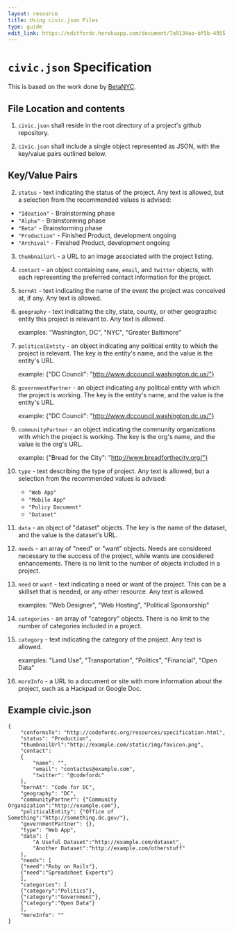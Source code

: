 ```yaml
---
layout: resource
title: Using civic.json Files
type: guide
edit_link: https://editfordc.herokuapp.com/document/7a9134aa-bf5b-4955-9137-c55df4308c24
---
```


# `civic.json` Specification

This is based on the work done by [BetaNYC](https://github.com/BetaNYC/civic.json/blob/master/specification.md).

## File Location and contents
1. `civic.json` shall reside in the root directory of a project's github repository.

2. `civic.json` shall include a single object represented as JSON, with the key/value pairs outlined below.

## Key/Value Pairs
2. `status` - text indicating the status of the project.  Any text is allowed, but a selection from the recommended values is advised:
  * `"Ideation"` - Brainstorming phase
  * `"Alpha"` - Brainstorming phase
  * `"Beta"` - Brainstorming phase
  * `"Production"` - Finished Product, development ongoing
  * `"Archival"` - Finished Product, development ongoing

3. `thumbnailUrl` - a URL to an image associated with the project listing.

4. `contact` - an object containing `name`, `email`, and `twitter` objects, with each representing the preferred contact information for the project.

5. `bornAt` - text indicating the name of the event the project was conceived at, if any.  Any text is allowed.

6. `geography` - text indicating the city, state, county, or other geographic entity this project is relevant to.  Any text is allowed.

    examples: "Washington, DC", "NYC", "Greater Baltimore"

7. `politicalEntity` - an object indicating any political entity to which the project is relevant. The key is the entity's name, and the value is the entity's URL.

    example: {"DC Council": "http://www.dccouncil.washington.dc.us/"}


8.  `governmentPartner` - an object indicating any political entity with which the project is working. The key is the entity's name, and the value is the entity's URL.

    example: {"DC Council": "http://www.dccouncil.washington.dc.us/"}

9.  `communityPartner` - an object indicating the community organizations with which the project is working. The key is the org's name, and the value is the org's URL.

    example: {"Bread for the City": "http://www.breadforthecity.org/"}

10. `type` - text describing the type of project.  Any text is allowed, but a selection from the recommended values is advised:
    * `"Web App"`
    * `"Mobile App"`
    * `"Policy Document"`
    * `"Dataset"`

11. `data` - an object of "dataset" objects. The key is the name of the dataset, and the value is the dataset's URL.

12. `needs` - an array of "need" or "want" objects.  Needs are considered necessary to the success of the project, while wants are considered enhancements.  There is no limit to the number of objects included in a project.

13. `need` or `want` - text indicating a need or want of the project.  This can be a skillset that is needed, or any other resource.  Any text is allowed.

    examples: "Web Designer", "Web Hosting", "Political Sponsorship"

14. `categories` - an array of "category" objects.  There is no limit to the number of categories included in a project.

15. `category` - text indicating the category of the project.  Any text is allowed.

    examples:  "Land Use", "Transportation", "Politics", "Financial", "Open Data"

16. `moreInfo` - a URL to a document or site with more information about the project, such as a Hackpad or Google Doc.

## Example civic.json

```
{
    "conformsTo": "http://codefordc.org/resources/specification.html",
    "status": "Production",
    "thumbnailUrl":"http://example.com/static/img/favicon.png",
    "contact":
    {
        "name": "",
        "email": "contactus@example.com",
        "twitter": "@codefordc"
    },
    "bornAt": "Code for DC",
    "geography": "DC",
    "communityPartner": {"Community Organization":"http://example.com"},
    "politicalEntity": {"Office of Something":"http://something.dc.gov/"},
    "governmentPartner": {},
    "type": "Web App",
    "data": {
        "A Useful Dataset":"http://example.com/dataset",
        "Another Dataset":"http://example.com/otherstuff"
    },
    "needs": [
    {"need":"Ruby on Rails"},
    {"need":"Spreadsheet Experts"}
    ],
    "categories": [
    {"category":"Politics"},
    {"category":"Government"},
    {"category":"Open Data"}
    ],
    "moreInfo": ""
}
```
